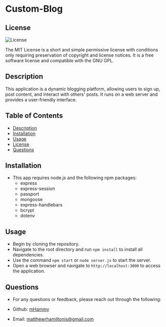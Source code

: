# Custom-Blog

## License
![License](https://img.shields.io/badge/license-MIT%20License-brightgreen)

The MIT License is a short and simple permissive license with conditions only requiring preservation of copyright and license notices. It is a free software license and compatible with the GNU GPL.

## Description
This application is a dynamic blogging platform, allowing users to sign up, post content, and interact with others' posts.
It runs on a web server and provides a user-friendly interface.


## Table of Contents
- [Description](#description)
- [Installation](#installation)
- [Usage](#usage)
- [License](#license)
- [Questions](#questions)

## Installation
- This app requires node.js and the following npm packages: 
  - express
  - express-session
  - passport
  - mongoose
  - express-handlebars
  - bcrypt
  - dotenv

## Usage
- Begin by cloning the repository.
- Navigate to the root directory and run `npm install` to install all dependencies.
- Use the command `npm start` or `node server.js` to start the server.
- Open a web browser and navigate to `http://localhost:3000` to access the application.

## Questions
- For any questions or feedback, please reach out through the following:

- Github: [mHammy](https://github.com/mHammy)
- Email: matthewrhamiltonis@gmail.com
